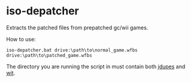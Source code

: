 # iso-depatcher
Extracts the patched files from prepatched gc/wii games.

How to use:

    iso-depatcher.bat drive:\path\to\normal_game.wfbs drive:\path\to\patched_game.wfbs

The directory you are running the script in must contain both [jdupes](https://github.com/jbruchon/jdupes) and [wit](https://wit.wiimm.de/).
